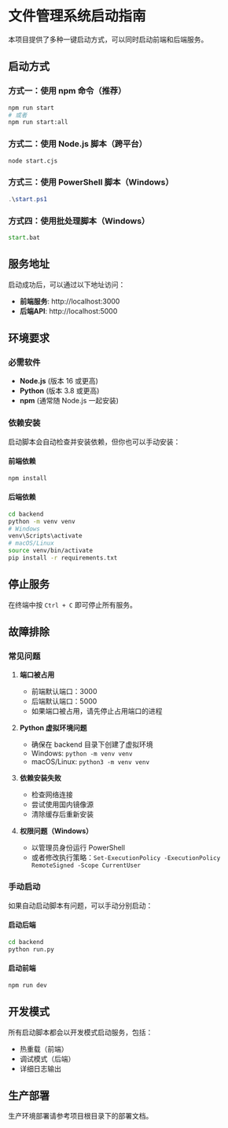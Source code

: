 # 文件管理系统启动指南

本项目提供了多种一键启动方式，可以同时启动前端和后端服务。

## 启动方式

### 方式一：使用 npm 命令（推荐）
```bash
npm run start
# 或者
npm run start:all
```

### 方式二：使用 Node.js 脚本（跨平台）
```bash
node start.cjs
```

### 方式三：使用 PowerShell 脚本（Windows）
```powershell
.\start.ps1
```

### 方式四：使用批处理脚本（Windows）
```cmd
start.bat
```

## 服务地址

启动成功后，可以通过以下地址访问：

- **前端服务**: http://localhost:3000
- **后端API**: http://localhost:5000

## 环境要求

### 必需软件
- **Node.js** (版本 16 或更高)
- **Python** (版本 3.8 或更高)
- **npm** (通常随 Node.js 一起安装)

### 依赖安装

启动脚本会自动检查并安装依赖，但你也可以手动安装：

#### 前端依赖
```bash
npm install
```

#### 后端依赖
```bash
cd backend
python -m venv venv
# Windows
venv\Scripts\activate
# macOS/Linux
source venv/bin/activate
pip install -r requirements.txt
```

## 停止服务

在终端中按 `Ctrl + C` 即可停止所有服务。

## 故障排除

### 常见问题

1. **端口被占用**
   - 前端默认端口：3000
   - 后端默认端口：5000
   - 如果端口被占用，请先停止占用端口的进程

2. **Python 虚拟环境问题**
   - 确保在 backend 目录下创建了虚拟环境
   - Windows: `python -m venv venv`
   - macOS/Linux: `python3 -m venv venv`

3. **依赖安装失败**
   - 检查网络连接
   - 尝试使用国内镜像源
   - 清除缓存后重新安装

4. **权限问题（Windows）**
   - 以管理员身份运行 PowerShell
   - 或者修改执行策略：`Set-ExecutionPolicy -ExecutionPolicy RemoteSigned -Scope CurrentUser`

### 手动启动

如果自动启动脚本有问题，可以手动分别启动：

#### 启动后端
```bash
cd backend
python run.py
```

#### 启动前端
```bash
npm run dev
```

## 开发模式

所有启动脚本都会以开发模式启动服务，包括：
- 热重载（前端）
- 调试模式（后端）
- 详细日志输出

## 生产部署

生产环境部署请参考项目根目录下的部署文档。